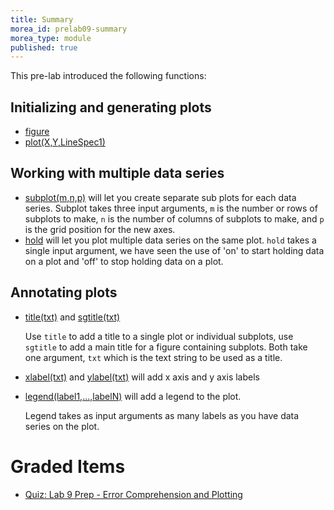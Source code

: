 ```yaml
---
title: Summary
morea_id: prelab09-summary
morea_type: module
published: true
---
```

This pre-lab introduced the following functions:

## Initializing and generating plots

- [figure]
- [plot(X,Y,LineSpec1)][plot]

## Working with multiple data series

- [subplot(m,n,p)][subplot] will let you create separate sub plots for each
  data series. Subplot takes three input arguments, `m` is the number
  or rows of subplots to make, `n` is the number of columns of
  subplots to make, and `p` is the grid position for the new axes.
- [hold] will let you plot multiple data series on the same
  plot. `hold` takes a single input argument, we have seen the use of
  'on' to start holding data on a plot and 'off' to stop holding data
  on a plot.

## Annotating plots

- [title(txt)][title] and [sgtitle(txt)][sgtitle]

  Use `title` to add a title to a single plot or individual subplots,
  use `sgtitle` to add a main title for a figure containing
  subplots. Both take one argument, `txt` which is the text string to
  be used as a title.
- [xlabel(txt)][xlabel] and [ylabel(txt)][ylabel] will add x axis and y axis labels
- [legend(label1,...,labelN)][legend] will add a legend to the plot. 

  Legend takes as input arguments as many labels as you have data
  series on the plot.

[figure]: https://www.mathworks.com/help/matlab/ref/figure.html
[plot]: https://www.mathworks.com/help/matlab/ref/plot.html
[subplot]: https://www.mathworks.com/help/matlab/ref/subplot.html
[hold]: https://www.mathworks.com/help/matlab/ref/hold.html
[title]: https://www.mathworks.com/help/matlab/ref/title.html
[sgtitle]: https://www.mathworks.com/help/matlab/ref/sgtitle.html
[xlabel]: https://www.mathworks.com/help/matlab/ref/xlabel.html
[ylabel]: https://www.mathworks.com/help/matlab/ref/ylabel.html
[legend]: https://www.mathworks.com/help/matlab/ref/legend.html

# Graded Items

- [Quiz: Lab 9 Prep - Error Comprehension and Plotting]({{wwwroot}}/sys.php?f=assess/main&name=prelab09_Video_f19)


